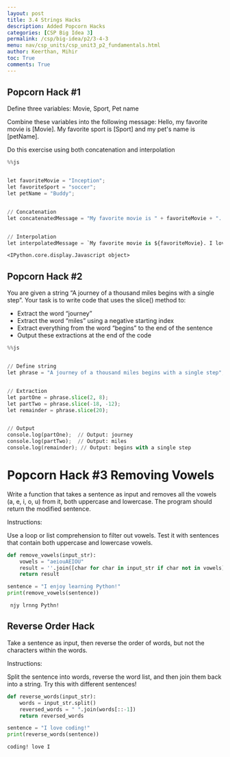 ```yaml
---
layout: post
title: 3.4 Strings Hacks
description: Added Popcorn Hacks
categories: [CSP Big Idea 3]
permalink: /csp/big-idea/p2/3-4-3
menu: nav/csp_units/csp_unit3_p2_fundamentals.html
author: Keerthan, Mihir
toc: True
comments: True
---
```


## Popcorn Hack #1

Define three variables: Movie, Sport, Pet name


Combine these variables into the following message: Hello, my favorite movie is [Movie]. My favorite sport is [Sport] and my pet's name is [petName].


Do this exercise using both concatenation and interpolation


```python
%%js


let favoriteMovie = "Inception";
let favoriteSport = "soccer";
let petName = "Buddy";


// Concatenation
let concatenatedMessage = "My favorite movie is " + favoriteMovie + ". I love playing " + favoriteSport + " and my pet's name is " + petName + ".";


// Interpolation
let interpolatedMessage = `My favorite movie is ${favoriteMovie}. I love playing ${favoriteSport} and my pet's name is ${petName}.`;

```


    <IPython.core.display.Javascript object>


## Popcorn Hack #2


You are given a string “A journey of a thousand miles begins with a single step”. Your task is to write code that uses the slice() method to:

 - Extract the word “journey”
 - Extract the word “miles” using a negative starting index
 - Extract everything from the word “begins” to the end of the sentence
 - Output these extractions at the end of the code


```python
%%js


// Define string
let phrase = "A journey of a thousand miles begins with a single step";


// Extraction
let partOne = phrase.slice(2, 8);
let partTwo = phrase.slice(-18, -12);
let remainder = phrase.slice(20);


// Output
console.log(partOne);  // Output: journey
console.log(partTwo);  // Output: miles
console.log(remainder); // Output: begins with a single step
```

# Popcorn Hack #3 Removing Vowels


Write a function that takes a sentence as input and removes all the vowels (a, e, i, o, u) from it, both uppercase and lowercase. The program should return the modified sentence.

Instructions:

Use a loop or list comprehension to filter out vowels.
Test it with sentences that contain both uppercase and lowercase vowels.


```python
def remove_vowels(input_str):
    vowels = "aeiouAEIOU"
    result = ''.join([char for char in input_str if char not in vowels])
    return result

sentence = "I enjoy learning Python!"
print(remove_vowels(sentence))

```

     njy lrnng Pythn!


## Reverse Order Hack

Take a sentence as input, then reverse the order of words, but not the characters within the words.

Instructions:

Split the sentence into words, reverse the word list, and then join them back into a string.
Try this with different sentences! 



```python
def reverse_words(input_str):
    words = input_str.split()
    reversed_words = " ".join(words[::-1])
    return reversed_words

sentence = "I love coding!"
print(reverse_words(sentence))

```

    coding! love I

